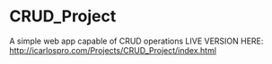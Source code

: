 # CRUD_Project
A simple web app capable of CRUD operations
LIVE VERSION HERE: 
http://icarlospro.com/Projects/CRUD_Project/index.html
